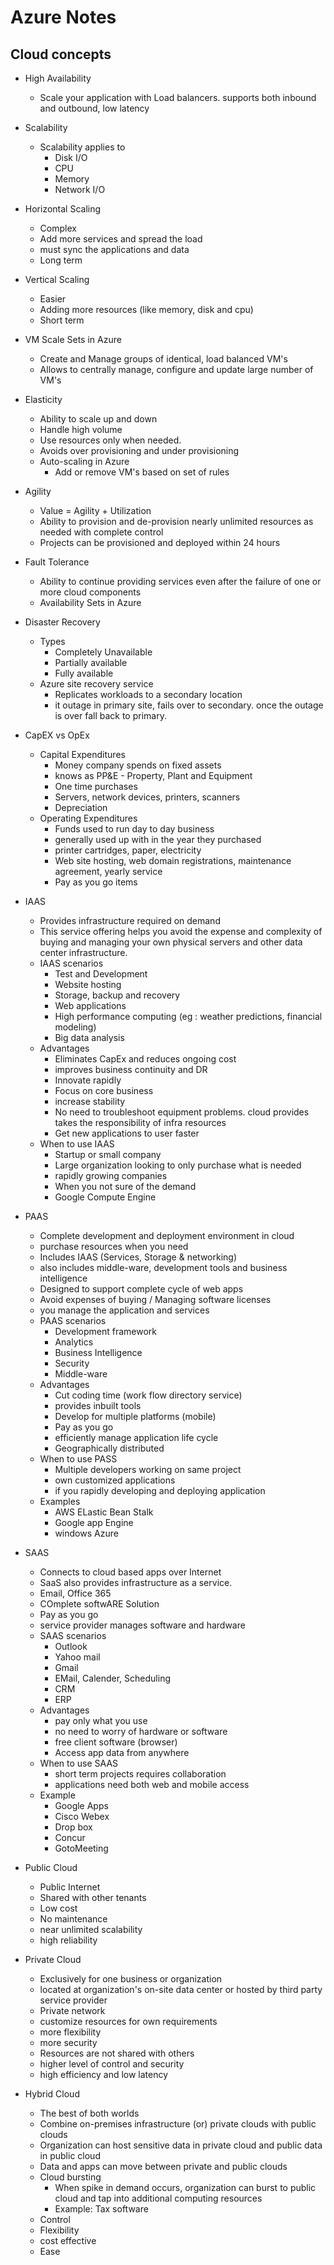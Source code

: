 # Azure Notes

## Cloud concepts 

- High Availability
  - Scale your application with Load balancers. supports both inbound and outbound, low latency 
  
- Scalability
  - Scalability applies to
    - Disk I/O
	- CPU
	- Memory
	- Network I/O
 - Horizontal Scaling
   - Complex
   - Add more services and spread the load 
   - must sync the applications and data
   - Long term
 - Vertical Scaling 
   - Easier 
   - Adding more resources (like memory, disk and cpu)
   - Short term
 - VM Scale Sets in Azure
   - Create and Manage groups of identical, load balanced VM's 
   - Allows to centrally manage, configure and update large number of VM's 

- Elasticity 
  - Ability to scale up and down
  - Handle high volume 
  - Use resources only when needed.
  - Avoids over provisioning and under provisioning 
  - Auto-scaling in Azure 
    - Add or remove VM's based on set of rules
	

- Agility
  - Value = Agility + Utilization 
  - Ability to provision and de-provision nearly unlimited resources as needed with complete control
  - Projects can be provisioned and deployed within 24 hours 
  
- Fault Tolerance 
  - Ability to continue providing services even after the failure of one or more cloud components  
  - Availability Sets in Azure 
  
- Disaster Recovery 
  - Types 
    - Completely Unavailable 
    - Partially available 
	- Fully available
  - Azure site recovery service 
    - Replicates workloads to a secondary location
	- it outage in primary site, fails over to secondary. once the outage is over fall back to primary. 
	
- CapEX vs OpEx
  - Capital Expenditures 
    - Money company spends on fixed assets
	- knows as PP&E - Property, Plant and Equipment 
	- One time purchases 
	- Servers, network devices, printers, scanners
	- Depreciation 
  - Operating Expenditures
    - Funds used to run day to day business 	
	- generally used up with in the year they purchased
	- printer cartridges, paper, electricity 
	- Web site hosting, web domain registrations, maintenance agreement, yearly service 
	- Pay as you go items 
	
- IAAS 
  - Provides infrastructure required on demand 
  - This service offering helps you avoid the expense and complexity of buying and managing your own physical servers and other data center infrastructure.
  - IAAS scenarios 
    - Test and Development 
    - Website hosting 
	- Storage, backup and recovery 
	- Web applications
	- High performance computing (eg : weather predictions, financial modeling)
	- Big data analysis 
  - Advantages 
	- Eliminates CapEx and reduces ongoing cost 
	- improves business continuity and DR 
	- Innovate rapidly 
	- Focus on core business
	- increase stability 
	- No need to troubleshoot equipment problems. cloud provides takes the responsibility of infra resources 
	- Get new applications to user faster 
  - When to use IAAS 
    - Startup or small company 
	- Large organization looking to only purchase what is needed
	- rapidly growing companies 
	- When you not sure of the demand
	- Google Compute Engine 

- PAAS 	
  - Complete development and deployment environment in cloud 
  - purchase resources when you need 
  - Includes IAAS (Services, Storage & networking)
  - also includes middle-ware, development tools and business intelligence 
  - Designed to support complete cycle of web apps
  - Avoid expenses of buying / Managing software licenses 
  - you manage the application and services 
  - PAAS scenarios  
    - Development framework 
	- Analytics 
	- Business Intelligence 
	- Security 
	- Middle-ware 
  - Advantages 
    - Cut coding time (work flow directory service)
	- provides inbuilt tools
	- Develop for multiple platforms (mobile)
	- Pay as you go 
	- efficiently manage application life cycle 
	- Geographically distributed 
  - When to use PASS
    - Multiple developers working on same project 
	- own customized applications 
	- if you rapidly developing and deploying application
  - Examples 
	- AWS ELastic Bean Stalk 
	- Google app Engine 
	- windows Azure 

- SAAS 
  - Connects to cloud based apps over Internet
  - SaaS also provides infrastructure as a service.
  - Email, Office 365
  - COmplete softwARE Solution 
  - Pay as you go
  - service provider manages software and hardware 
  - SAAS scenarios 
    - Outlook
	- Yahoo mail
	- Gmail 
	- EMail, Calender, Scheduling 
	- CRM 
	- ERP 
  - Advantages
    - pay only what you use 
	- no need to worry of hardware or software 
	- free client software (browser)
	- Access app data from anywhere 
  - When to use SAAS
    - short term projects requires collaboration 
	- applications need both web and mobile access 
  - Example 
    - Google Apps
	- Cisco Webex 
	- Drop box 
	- Concur 
	- GotoMeeting

- Public Cloud	
  - Public Internet 
  - Shared with other tenants 
  - Low cost 
  - No maintenance
  - near unlimited scalability
  - high reliability 
  
- Private Cloud 
  - Exclusively for one business or organization
  - located at organization's on-site data center or hosted by third party service provider  
  - Private network 
  - customize resources  for own requirements
  - more flexibility
  - more security 
  - Resources are not shared with others 
  - higher level of control and security 
  - high efficiency and low latency 
  
- Hybrid Cloud 
  - The best of both worlds
  - Combine on-premises infrastructure (or) private clouds with public clouds 
  - Organization can host sensitive data in private cloud and public data in public cloud 
  - Data and apps can move between private and public clouds 
  - Cloud bursting 
    - When spike in demand occurs, organization can burst to public cloud and tap into additional computing resources 
	- Example: Tax software
  - Control 
  - Flexibility 
  - cost effective 
  - Ease
	
	 
  
	
	
  
	
  
   
 
